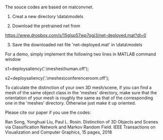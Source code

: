The souce codes are based on matconvnet.

1) Creat a new directory \data\models

2) Download the pretrained net from 

https://www.dropbox.com/s/15glsp57wp7qgj3/net-deployed.mat?dl=0

3) Save the downloaded net file 'net-deployed.mat' in \data\models

For a demo, simply implement the following two lines in MATLAB command window

s1=deploysaliency('.\meshes\human.off');

s2=deploysaliency('.\meshes\conferenceroom.off');

To calculate the distinction of your own 3D mesh/scene, if you can find a mesh of the same object class in the 'meshes' directory, make sure that the orientation of your mesh is roughly the same as that of the corresponding one in the 'meshes' directory. Otherwise just make it up oriented.

Please cite our paper if you use the codes: 

Ran Song, Yonghuai Liu, Paul L. Rosin. Distinction of 3D Objects and Scenes via Classification Network and Markov Random Field. IEEE Transactions on Visualization and Computer Graphics, 15 pages, 2018
